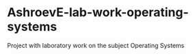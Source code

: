 # AshroevE-lab-work-operating-systems
Project with laboratory work on the subject Operating Systems
